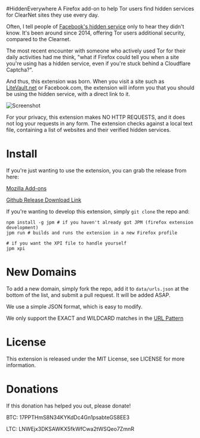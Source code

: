 #HiddenEverywhere
A Firefox add-on to help Tor users find hidden services for ClearNet sites they use every day.

Often, I tell people of [Facebook's hidden service](http://arstechnica.com/security/2014/10/facebook-offers-hidden-service-to-tor-users/) only to hear they didn't know. It's been around since 2014, offering Tor users additional security, compared to the Clearnet.

The most recent encounter with someone who actively used Tor for their daily activities had me think, "what if Firefox could tell you when a site you're using has a hidden service, even if you're stuck behind a Cloudflare Captcha?".

And thus, this extension was born. When you visit a site such as [LiteVault.net](https://www.litevault.net) or Facebook.com, the extension will inform you that you should be using the hidden service, with a direct link to it.

![Screenshot](https://i.imgur.com/g2UNL3c.png)

For your privacy, this extension makes NO HTTP REQUESTS, and it does not log your requests in any form. The extension checks against a local text file, containing a list of websites and their verified hidden services.


Install
=======
If you're just wanting to use the extension, you can grab the release from here:

[Mozilla Add-ons](https://addons.mozilla.org/en-US/firefox/addon/hiddeneverywhere/)

[Github Release Download Link](https://github.com/Someguy123/HiddenEverywhere/releases)

If you're wanting to develop this extension, simply `git clone` the repo and:

    npm install -g jpm # if you haven't already got JPM (firefox extension development)
    jpm run # builds and runs the extension in a new Firefox profile

    # if you want the XPI file to handle yourself
    jpm xpi

New Domains
===========

To add a new domain, simply fork the repo, add it to `data/urls.json` at the bottom of the list, and submit a pull request. It will be added ASAP.

We use a simple JSON format, which is easy to modify.

We only support the EXACT and WILDCARD matches in the [URL Pattern](https://developer.mozilla.org/en-US/Add-ons/SDK/Low-Level_APIs/util_match-pattern)

License
=======
This extension is released under the MIT License, see LICENSE for more information.

Donations
=====
If this donation has helped you out, please donate!

BTC: 17PPTHmS8N34KYKdDc4Gn1psabteGS8EE3

LTC: LNWEjx3DKSAWKX5fkWfCwa2tWSQeo7ZmnR


